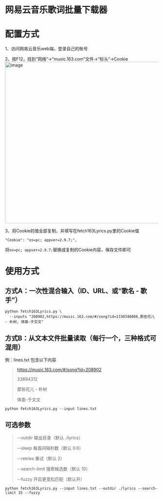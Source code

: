 # 网易云音乐歌词批量下载器

# 配置方式
1、访问网易云音乐web端，登录自己的账号

2、按F12，找到“网络”->“music.163.com”文件->“标头”->Cookie
<img width="918" height="529" alt="image" src="https://github.com/user-attachments/assets/ca0f9e11-c31b-47f3-a3c4-31ba26896cab" />

3、将Cookie的值全部复制，并填写在fetch163Lyrics.py里的Cookie值
```
"Cookie": "os=pc; appver=2.9.7;",
```
将`os=pc; appver=2.9.7;`替换成复制的Cookie内容，保存文件即可


# 使用方式

## 方式A：一次性混合输入（ID、URL、或“歌名 - 歌手”）
```
python fetch163Lyrics.py \
  --inputs "208902,https://music.163.com/#/song?id=1330348068,那些花儿 - 朴树, 体面-于文文"
```

## 方式B：从文本文件批量读取（每行一个，三种格式可混用）
例：lines.txt 包含以下内容

> https://music.163.com/#/song?id=208902
> 
> 33894312
> 
> 那些花儿 - 朴树
> 
> 体面-于文文

```
python fetch163Lyrics.py --input lines.txt
```

## 可选参数
> --outdir 输出目录（默认 ./lyrics）
> 
> --sleep  每首间隔秒数（默认 0.6）
> 
> --retries 重试（默认 2）
> 
> --search-limit 搜索候选数（默认 10）
> 
> --fuzzy  开启更宽松匹配（默认开）

```
python fetch163Lyrics.py --input lines.txt --outdir ./lyrics --search-limit 15 --fuzzy
```
